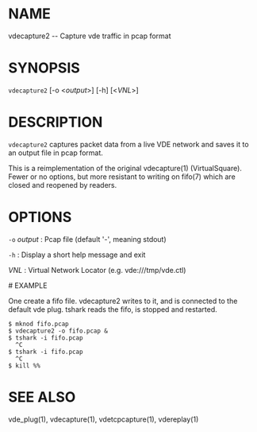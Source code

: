 # NAME

vdecapture2 -- Capture vde traffic in pcap format


# SYNOPSIS

`vdecapture2` [-o <*output*>] [-h] [<*VNL*>]


# DESCRIPTION

`vdecapture2` captures packet data from a live VDE network and saves it
to an output file in pcap format.

This is a reimplementation of the original vdecapture(1) (VirtualSquare). 
Fewer or no options, but more resistant to writing on fifo(7) which are
closed and reopened by readers.


# OPTIONS

  `-o` *output*
: Pcap file (default '-', meaning stdout) 

  `-h`
: Display a short help message and exit

  *VNL*
: Virtual Network Locator (e.g. vde:///tmp/vde.ctl)


# EXAMPLE

One create a fifo file.  vdecapture2 writes to it, and is connected to the
default vde plug.  tshark reads the fifo, is stopped and restarted.

```
$ mknod fifo.pcap
$ vdecapture2 -o fifo.pcap &
$ tshark -i fifo.pcap
  ^C
$ tshark -i fifo.pcap
  ^C
$ kill %%
```


# SEE ALSO
vde_plug(1), vdecapture(1), vdetcpcapture(1), vdereplay(1)

